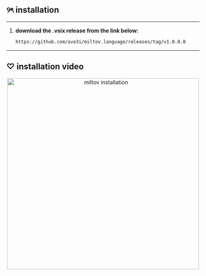 ## ୨ৎ installation

---

1. **download the .vsix release from the link below:**

   ```bash
   https://github.com/ave3i/miltov.language/releases/tag/v1.0.0.0

---

## ♡ installation video

<p align="center">
  <a href="https://www.youtube.com/watch?v=Z724l3mq2ag" target="_blank">
    <img src="https://img.youtube.com/vi/Z724l3mq2ag/0.jpg" alt="miltov installation" width="500" />
  </a>
</p>
